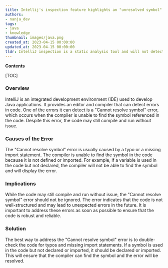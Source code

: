 ```yaml
---
title: Intellij's inspection feature highlights an "unresolved symbol" error, although the code still compiles successfully
authors:
- nanja_dev
tags:
- java
- knowledge
thumbnail: images/java.png
created_at: 2023-04-15 00:00:00
updated_at: 2023-04-15 00:00:00
tldr: IntelliJ inspection is a static analysis tool and will not detect any errors that only occur at runtime, so it is possible for code to compile despite IntelliJ giving a `Cannot resolve symbol` error.
---
```


**Contents**

[TOC]

### Overview
IntelliJ is an integrated development environment (IDE) used to develop Java applications. It provides an editor and compiler that can detect errors in code. One of the errors it can detect is a "Cannot resolve symbol" error, which occurs when the compiler is unable to find the symbol referenced in the code. Despite this error, the code may still compile and run without issue.

### Causes of the Error
The "Cannot resolve symbol" error is usually caused by a typo or a missing import statement. The compiler is unable to find the symbol in the code because it is not defined or imported. For example, if a variable is used in the code but not declared, the compiler will not be able to find the symbol and will display the error.

### Implications
While the code may still compile and run without issue, the "Cannot resolve symbol" error should not be ignored. The error indicates that the code is not well-structured and may lead to unexpected errors in the future. It is important to address these errors as soon as possible to ensure that the code is robust and reliable.

### Solution
The best way to address the "Cannot resolve symbol" error is to double-check the code for typos and missing import statements. If a symbol is used in the code but not declared or imported, it should be declared or imported. This will ensure that the compiler can find the symbol and the error will be resolved.
